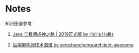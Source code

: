 # Notes
知识图谱参考：

1. [Java 工程师成神之路 | 2019正式版 by Hollis  Hollis](https://mp.weixin.qq.com/s/hlAn6NPR1w-MAwqghX1FPg)

2. [后端架构师技术图谱 by xingshaocheng/architect-awesome](https://github.com/xingshaocheng/architect-awesome)
